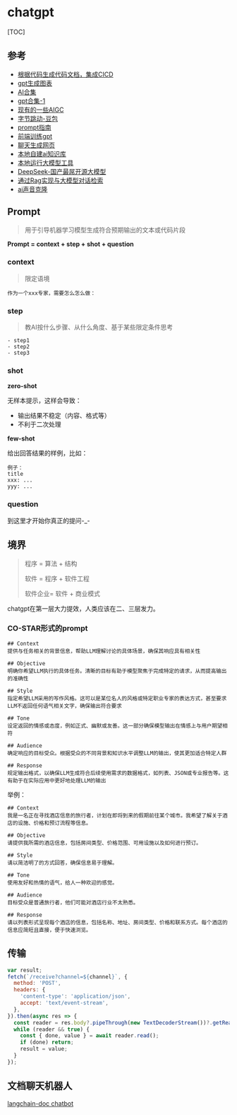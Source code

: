 # chatgpt

[TOC]

## 参考

- [根据代码生成代码文档，集成CICD](https://github.com/context-labs/autodoc)
- [gpt生成图表](https://github.com/ObservedObserver/viz-gpt)
- [AI合集](https://ai.nancheng.fun/)
- [gpt合集-1](https://start.chatgot.io/)
- [现有的一些AIGC](https://mp.weixin.qq.com/s?__biz=MzkxNDIzNTg4MA==&mid=2247488559&idx=1&sn=294b604f54aac0e8f925cee2a638bdec&scene=21#wechat_redirect)
- [字节跳动-豆包](https://www.doubao.com/chat)
- [prompt指南](https://mp.weixin.qq.com/s/jOU2qT5o88tuZC1p6vLkJw)
- [前端训练gpt](https://mp.weixin.qq.com/s/0lSPqDmECyKcemXkWrgUuA)
- [聊天生成网页](https://bolt.new/)
- [本地自建ai知识库](https://mp.weixin.qq.com/s/KlEocqoukwNU4DZYEzph8Q)
- [本地运行大模型工具](https://mp.weixin.qq.com/s/Tc9BkRGVu_9AiwH0PLlFgQ)
- [DeepSeek-国产最屌开源大模型](https://github.com/deepseek-ai/DeepSeek-V3?tab=readme-ov-file)
- [通过Rag实现与大模型对话检索](https://mp.weixin.qq.com/s/6yhYLKfNrumSMs7ELvktjg)
- [ai声音克隆](https://anyvoice.net/zh/ai-voice-cloning)

## Prompt

> 用于引导机器学习模型生成符合预期输出的文本或代码片段

**Prompt = context + step + shot + question**

### context

> 限定语境

```
作为一个xxx专家，需要怎么怎么做：
```

### step

> 教AI按什么步骤、从什么角度、基于某些限定条件思考

```
- step1
- step2
- step3
```

### shot

**zero-shot**

无样本提示，这样会导致：

- 输出结果不稳定（内容、格式等）
- 不利于二次处理

**few-shot**

给出回答结果的样例，比如：

```
例子：
title
xxx: ...
yyy: ...
```

### question

到这里才开始你真正的提问-_-

## 境界

> 程序 = 算法 + 结构
> 
> 软件 = 程序 + 软件工程
> 
> 软件企业= 软件 + 商业模式

chatgpt在第一层大力提效，人类应该在二、三层发力。

### CO-STAR形式的prompt

```
## Context
提供与任务相关的背景信息，帮助LLM理解讨论的具体场景，确保其响应具有相关性

## Objective
明确你希望LLM执行的具体任务。清晰的目标有助于模型聚焦于完成特定的请求，从而提高输出的准确性

## Style
指定希望LLM采用的写作风格。这可以是某位名人的风格或特定职业专家的表达方式，甚至要求LLM不返回任何语气相关文字，确保输出符合要求

## Tone
设定返回的情感或态度，例如正式、幽默或友善。这一部分确保模型输出在情感上与用户期望相符

## Audience
确定响应的目标受众。根据受众的不同背景和知识水平调整LLM的输出，使其更加适合特定人群

## Response
规定输出格式，以确保LLM生成符合后续使用需求的数据格式，如列表、JSON或专业报告等。这有助于在实际应用中更好地处理LLM的输出

```

举例：
```
## Context
我是一名正在寻找酒店信息的旅行者，计划在即将到来的假期前往某个城市。我希望了解关于酒店的设施、价格和预订流程等信息。

## Objective
请提供我所需的酒店信息，包括房间类型、价格范围、可用设施以及如何进行预订。

## Style
请以简洁明了的方式回答，确保信息易于理解。

## Tone
使用友好和热情的语气，给人一种欢迎的感觉。

## Audience
目标受众是普通旅行者，他们可能对酒店行业不太熟悉。

## Response
请以列表形式呈现每个酒店的信息，包括名称、地址、房间类型、价格和联系方式。每个酒店的信息应简短且直接，便于快速浏览。

```

## 传输

```js
var result;
fetch(`/receive?channel=${channel}`, {
  method: 'POST',
  headers: {
    'content-type': 'application/json',
    accept: 'text/event-stream',
  },
}).then(async res => {
  const reader = res.body?.pipeThrough(new TextDecoderStream())?.getReader();
  while (reader && true) {
    const { done, value } = await reader.read();
    if (done) return;
    result = value;
  }
});
```

## 文档聊天机器人
[langchain-doc chatbot](https://js.langchain.com/docs/tutorials/rag/)

